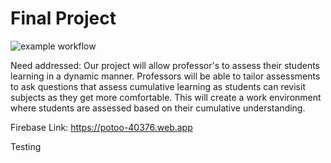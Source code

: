 # Final Project

![example workflow](https://github.com/csci0312-f22/project-potoo/actions/workflows/node.js.yml/badge.svg)

Need addressed: Our project will allow professor's to assess their students learning in a dynamic manner. Professors will be able to tailor assessments to ask questions that assess cumulative learning as students can revisit subjects as they get more comfortable. This will create a work environment where students are assessed based on their cumulative understanding.

Firebase Link: https://potoo-40376.web.app

Testing

